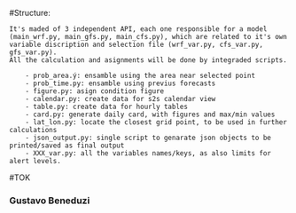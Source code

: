 #Structure:

	It's maded of 3 independent API, each one responsible for a model (main_wrf.py, main_gfs.py, main_cfs.py), which are related to it's own variable discription and selection file (wrf_var.py, cfs_var.py, gfs_var.py). 
	All the calculation and asignments will be done by integraded scripts.

		- prob_area.ý: ensamble using the area near selected point
		- prob_time.py: ensamble using previus forecasts
		- figure.py: asign condition figure
		- calendar.py: create data for s2s calendar view
		- table.py: create data for hourly tables
		- card.py: generate daily card, with figures and max/min values
		- lat_lon.py: locate the closest grid point, to be used in further calculations
		- json_output.py: single script to genarate json objects to be printed/saved as final output   
		- XXX_var.py: all the variables names/keys, as also limits for alert levels.
		
#TOK

### Gustavo Beneduzi
